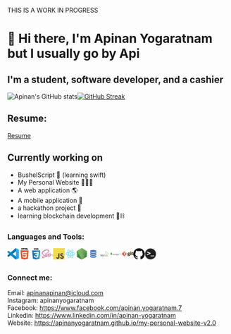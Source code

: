 THIS IS A WORK IN PROGRESS
# 👋 Hi there, I'm Apinan Yogaratnam but I usually go by Api

## I'm a student, software developer, and a cashier

![Apinan's GitHub stats](https://github-readme-stats.vercel.app/api?username=apinanyogaratnam&show_icons=true&theme=great-gatsby&border_radius=12&bg_color=135,222223,000000&hide_border=true)[![GitHub Streak](https://github-readme-streak-stats.herokuapp.com/?user=apinanyogaratnam&hide_border=true)](https://git.io/streak-stats)

## Resume:
[Resume](https://drive.google.com/file/d/1RF8Kjd7INjPSKsvQLISNwa2SqWiJCGTQ/view)

## Currently working on
- BushelScript 📝 (learning swift)
- My Personal Website 👨🏾‍💻
- A web application 🌎
- A mobile application 📱
- a hackathon project 🦠
- learning blockchain development 🧱⛓

### Languages and Tools:

[<img align="left" alt="Visual Studio Code" width="26px" src="https://raw.githubusercontent.com/github/explore/80688e429a7d4ef2fca1e82350fe8e3517d3494d/topics/visual-studio-code/visual-studio-code.png" />][gh]
[<img align="left" alt="HTML5" width="26px" src="https://raw.githubusercontent.com/github/explore/80688e429a7d4ef2fca1e82350fe8e3517d3494d/topics/html/html.png" />][gh]
[<img align="left" alt="CSS3" width="26px" src="https://raw.githubusercontent.com/github/explore/80688e429a7d4ef2fca1e82350fe8e3517d3494d/topics/css/css.png" />][gh]
[<img align="left" alt="Sass" width="26px" src="https://raw.githubusercontent.com/github/explore/80688e429a7d4ef2fca1e82350fe8e3517d3494d/topics/sass/sass.png" />][gh]
[<img align="left" alt="JavaScript" width="26px" src="https://raw.githubusercontent.com/github/explore/80688e429a7d4ef2fca1e82350fe8e3517d3494d/topics/javascript/javascript.png" />][gh]
[<img align="left" alt="React" width="26px" src="https://raw.githubusercontent.com/github/explore/80688e429a7d4ef2fca1e82350fe8e3517d3494d/topics/react/react.png" />][gh]
[<img align="left" alt="Node.js" width="26px" src="https://raw.githubusercontent.com/github/explore/80688e429a7d4ef2fca1e82350fe8e3517d3494d/topics/nodejs/nodejs.png" />][gh]
[<img align="left" alt="SQL" width="26px" src="https://raw.githubusercontent.com/github/explore/80688e429a7d4ef2fca1e82350fe8e3517d3494d/topics/sql/sql.png" />][gh]
[<img align="left" alt="MySQL" width="26px" src="https://raw.githubusercontent.com/github/explore/80688e429a7d4ef2fca1e82350fe8e3517d3494d/topics/mysql/mysql.png" />][gh]
[<img align="left" alt="MongoDB" width="26px" src="https://raw.githubusercontent.com/github/explore/80688e429a7d4ef2fca1e82350fe8e3517d3494d/topics/mongodb/mongodb.png" />][gh]
[<img align="left" alt="Git" width="26px" src="https://raw.githubusercontent.com/github/explore/80688e429a7d4ef2fca1e82350fe8e3517d3494d/topics/git/git.png" />][gh]
[<img align="left" alt="GitHub" width="26px" src="https://raw.githubusercontent.com/github/explore/78df643247d429f6cc873026c0622819ad797942/topics/github/github.png" />][gh]
[<img align="left" alt="Terminal" width="26px" src="https://raw.githubusercontent.com/github/explore/80688e429a7d4ef2fca1e82350fe8e3517d3494d/topics/terminal/terminal.png" />][gh]
  
<br/>
<br/>
  
[website]: https://apinanyogaratnam.github.io/my-personal-website-v2.0/
[gh]: https://github.com/apinanyogaratnam

### Connect me:
Email: apinanapinan@icloud.com <br />
Instagram: apinanyogaratnam <br />
Facebook: https://www.facebook.com/apinan.yogaratnam.7 <br />
Linkedin: https://www.linkedin.com/in/apinan-yogaratnam <br />
Website: https://apinanyogaratnam.github.io/my-personal-website-v2.0 <br />
